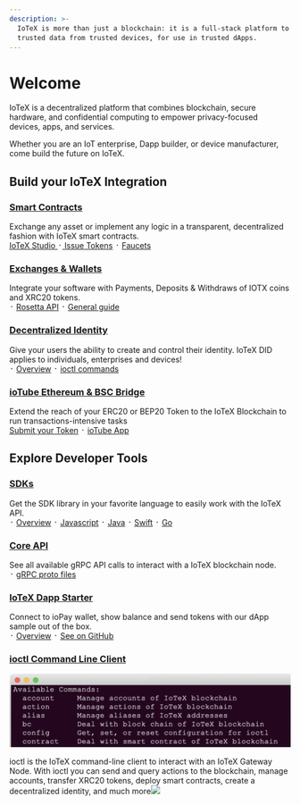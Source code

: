 ```yaml
---
description: >-
  IoTeX is more than just a blockchain: it is a full-stack platform to enable
  trusted data from trusted devices, for use in trusted dApps.
---
```


# Welcome

IoTeX is a decentralized platform that combines blockchain, secure hardware, and confidential computing to empower privacy-focused devices, apps, and services.

Whether you are an IoT enterprise, Dapp builder, or device manufacturer, come build the future on IoTeX.

## Build your IoTeX Integration

### [Smart Contracts](software-tools/smart-contracts/)

Exchange any asset or implement any logic in a transparent, decentralized fashion with IoTeX smart contracts.   
[IoTeX Studio ](https://ide.iotex.io/)᛫[ ](https://ide.iotex.io/)[Issue Tokens](software-tools/smart-contracts/issue-xrc20-tokens-on-iotex.md) ᛫ [Faucets](software-tools/get-started/iotx-faucets.md)

### [Exchanges & Wallets](more-resources/exchange-integration/general-guide.md)

Integrate your software with Payments, Deposits & Withdraws of IOTX coins and XRC20 tokens.  
᛫ [Rosetta API](more-resources/exchange-integration/rosetta-api.md) ᛫ [General guide](more-resources/exchange-integration/)

### [Decentralized Identity](middleware-1/decentralized-identity/)

Give your users the ability to create and control their identity. IoTeX DID applies to individuals, enterprises and devices!  
᛫ [Overview](https://docs.iotex.io/developer/did/overview.html) ᛫ [ioctl commands](https://docs.iotex.io/developer/ioctl/did.html)

### [ioTube Ethereum & BSC Bridge](https://tube.iotex.io)

Extend the reach of your ERC20 or BEP20 Token to the IoTeX Blockchain to run transactions-intensive tasks  
[Submit your Token](https://github.com/iotexproject/iotube/issues/new?body=%3C%21--%0APlease+only+use+this+template+for+submitting+new+ERC20+tokens+you+would+like+to+be+added+to+https%3A%2F%2Ftube.iotex.io%0A--%3E%0A%0A+**What%27s+the+ERC20+token+address%3F**%0A%0A**Additional+comments**%3A&title=New+ERC20+Token+Submission) ᛫ [ioTube App ](https://tube.iotex.io/)

## Explore Developer Tools <a id="part2"></a>

### [SDKs](software-tools/iotex-antenna-sdk/)

Get the SDK library in your favorite language to easily work with the IoTeX API.  
᛫ [Overview](software-tools/iotex-antenna-sdk/antenna-overview.md) ᛫ [Javascript](software-tools/iotex-antenna-sdk/antenna-installation/install-antenna-js.md) ᛫ [Java](software-tools/iotex-antenna-sdk/antenna-installation/antenna-java.md) ᛫ [Swift](software-tools/iotex-antenna-sdk/antenna-installation/antenna-swift.md) ᛫ [Go](software-tools/iotex-antenna-sdk/antenna-installation/antenna-go.md)

### [Core API](reference/node-core-api-grpc.md)

See all available gRPC API calls to interact with a IoTeX blockchain node.  
᛫ [gRPC proto files](https://github.com/iotexproject/iotex-proto)

### [IoTeX Dapp Starter](software-tools/iotex-dapp-starter.md)

Connect to ioPay wallet, show balance and send tokens with our dApp sample out of the box.  
᛫ [Overview](software-tools/iotex-dapp-starter.md) ᛫ [See on GitHub ](https://github.com/iotexproject/iotex-dapp-sample#iotex-dapp-sample)

### [ioctl Command Line Client](reference/ioctl-cli-reference/)

![](.gitbook/assets/image%20%286%29.png)

ioctl is the IoTeX command-line client to interact with an IoTeX Gateway Node. With ioctl you can send and query actions to the blockchain, manage accounts, transfer XRC20 tokens, deploy smart contracts, create a decentralized identity, and much more![  
](https://github.com/iotexproject/iotex-dapp-sample#iotex-dapp-sample)





